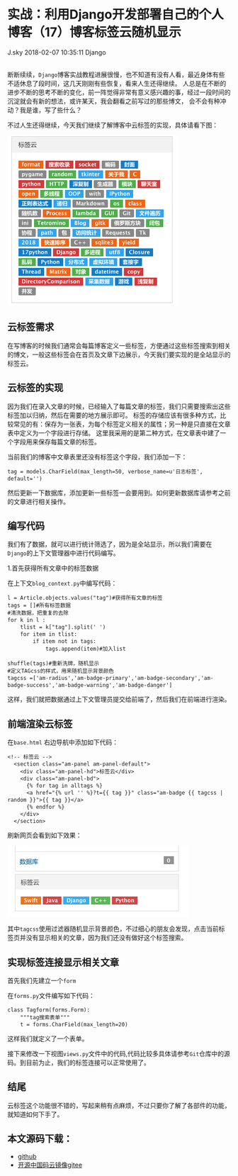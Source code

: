 <div class="blog-article">
<h1 class="title">实战：利用Django开发部署自己的个人博客（17）博客标签云随机显示</h1>
<span class="author">J.sky</span>
<span class="time">2018-02-07 10:35:11</span>
<span class="tag">Django</span>
</div>
</br>

断断续续，`Django`博客实战教程进展很慢，也不知道有没有人看，最近身体有些不适休息了段时间，这几天刚刚有些恢复，看来人生还得继续。
人总是在不断的进步不断的思考不断的变化，前一阵觉得非常有意义感兴趣的事，经过一段时间的沉淀就会有新的想法，或许某天，我会翻看之前写过的那些博文，
会不会有种冲动？我是谁，写了些什么？

不过人生还得继续，今天我们继续了解博客中云标签的实现，具体请看下图：


![输入图片说明](/assets/images/media/upload/2018/02/Snip20180207_1.png)


## 云标签需求

在写博客的时候我们通常会每篇博客定义一些标签，方便通过这些标签搜索到相关的博文，一般这些标签会在首页及文章下边展示，今天我们要实现的是全站显示的标签云。

## 云标签的实现

因为我们在录入文章的时候，已经输入了每篇文章的标签，我们只需要搜索出这些标签加以归纳，然后在需要的地方展示即可。
标签的存储应该有很多种方式，比较常见的有：保存为一张表，为每个标签定义相关的属性；另一种是只直接在文章表中定义为一个字段进行存储。
这里我采用的是第二种方式，在文章表中建了一个字段用来保存每篇文章的标签。

当前我们的博客中文章表里还没有标签这个字段，我们添加一下：

    tag = models.CharField(max_length=50, verbose_name=u'日志标签', default='')

然后更新一下数据库，添加更新一些标签一会要用到。如何更新数据库请参考之前的文章进行相关操作。

## 编写代码

我们有了数据，就可以进行统计筛选了，因为是全站显示，所以我们需要在`Django`的上下文管理器中进行代码编写。

1.首先获得所有文章中的标签数据

在上下文`blog_context.py`中编写代码：


    l = Article.objects.values("tag")#获得所有文章的标签
    tags = []#所有标签数据
    #清洗数据，把重复的去除
    for k in l :
        tlist = k["tag"].split(' ')
        for item in tlist:
            if item not in tags:
                tags.append(item)#加入list

    shuffle(tags)#重新洗牌，随机显示
    #定义TAGcss的样式，用来随机显示背景颜色
    tagcss =['am-radius','am-badge-primary','am-badge-secondary','am-badge-success','am-badge-warning','am-badge-danger']


这样，我们就把数据通过上下文管理员提交给前端了，然后我们在前端进行渲染。

## 前端渲染云标签

在`base.html` 右边导航中添加如下代码：

    <!-- 标签云 -->
      <section class="am-panel am-panel-default">
        <div class="am-panel-hd">标签云</div>
        <div class="am-panel-bd">
          {% for tag in alltags %}
          <a href="{% url '' %}?t={{ tag }}" class="am-badge {{ tagcss | random }}">{{ tag }}</a>
          {% endfor %}
        </div>
      </section>

刷新网页会看到如下效果：

![输入图片说明](/assets/images/media/upload/2018/02/Snip20180207_2.png)

其中`tagcss`使用过滤器随机显示背景颜色，不过细心的朋友会发现，点击当前标签页并没有显示相关的文章，因为我们还没有做好这个标签搜索。

## 实现标签连接显示相关文章

首先我们先建立一个`form`

在`forms.py`文件编写如下代码：

    class Tagform(forms.Form):
        """tag搜索表单"""
        t = forms.CharField(max_length=20)

这样我们就定义了一个表单。

接下来修改一下视图`views.py`文件中的代码,代码比较多具体请参考`Git`仓库中的源码。到目前为止，我们的标签连接可以正常使用了。

## 结尾

云标签这个功能很不错的，写起来稍有点麻烦，不过只要你了解了各部件的功能，就知道如何下手了。

## 本文源码下载：

+ [github](https://github.com/bosichong/17python.com/tree/master/Django)
+ [开源中国码云镜像gitee](https://gitee.com/J_Sky/17python.com/tree/master/Django)